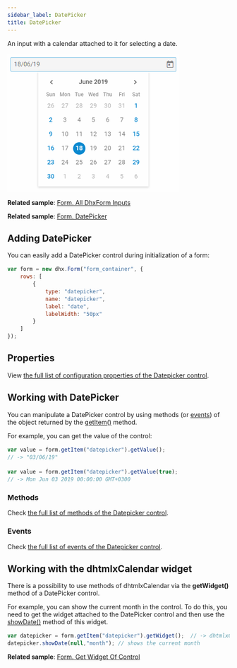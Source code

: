```yaml
---
sidebar_label: DatePicker
title: DatePicker
---          
```


An input with a calendar attached to it for selecting a date.

![DatePicker](../assets/form/form_datepicker.png)

**Related sample**: [Form. All DhxForm Inputs](https://snippet.dhtmlx.com/ikyyekxq)

**Related sample**: [Form. DatePicker](https://snippet.dhtmlx.com/q3yk7e6s)

## Adding DatePicker

You can easily add a DatePicker control during initialization of a form:

~~~js
var form = new dhx.Form("form_container", {
    rows: [
		{
			type: "datepicker",
            name: "datepicker",
            label: "date",
            labelWidth: "50px"
		}
    ]
});
~~~

## Properties

View [the full list of configuration properties of the Datepicker control](form/api/calendar/api_calendar_properties.md).


## Working with DatePicker

You can manipulate a DatePicker control by using methods (or [events](#eventhandling)) of the object returned by the [getItem()](form/api/form_getitem_method.md) method.

For example, you can get the value of the control:

~~~js
var value = form.getItem("datepicker").getValue();
// -> "03/06/19"

var value = form.getItem("datepicker").getValue(true);
// -> Mon Jun 03 2019 00:00:00 GMT+0300
~~~

### Methods

Check [the full list of methods of the Datepicker control](form/api/api_overview.md#datepicker-methods).

### Events

Check [the full list of events of the Datepicker control](form/api/api_overview.md#datepicker-events).

## Working with the dhtmlxCalendar widget

There is a possibility to use methods of dhtmlxCalendar via the **getWidget()** method of a DatePicker control.

For example, you can show the current month in the control. To do this, you need to get the widget attached to the DatePicker control and then use the [showDate()](calendar/api/calendar_showdate_method.md) method of this widget.

~~~js
var datepicker = form.getItem("datepicker").getWidget();  // -> dhtmlxCalendar
datepicker.showDate(null,"month"); // shows the current month
~~~

**Related sample**: [Form. Get Widget Of Control](https://snippet.dhtmlx.com/0aqkdsi7)
